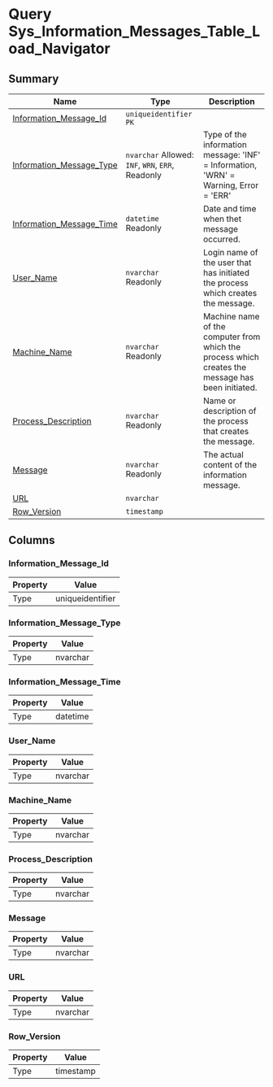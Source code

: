 # Query Sys_Information_Messages_Table_Load_Navigator


## Summary

| Name | Type | Description |
| - | - | --- |
|[Information_Message_Id](#information_message_id)|`uniqueidentifier` `PK`||
|[Information_Message_Type](#information_message_type)|`nvarchar` Allowed: `INF`, `WRN`, `ERR`, Readonly|Type of the information message: 'INF' = Information, 'WRN' = Warning, Error = 'ERR'|
|[Information_Message_Time](#information_message_time)|`datetime` Readonly|Date and time when thet message occurred.|
|[User_Name](#user_name)|`nvarchar` Readonly|Login name of the user that has initiated the process which creates the message.|
|[Machine_Name](#machine_name)|`nvarchar` Readonly|Machine name of the computer from which the process which creates the message has been initiated.|
|[Process_Description](#process_description)|`nvarchar` Readonly|Name or description of the process that creates the message.|
|[Message](#message)|`nvarchar` Readonly|The actual content of the information message.|
|[URL](#url)|`nvarchar` ||
|[Row_Version](#row_version)|`timestamp` ||

## Columns

### Information_Message_Id

| Property | Value |
| - | - |
|Type|uniqueidentifier|

### Information_Message_Type

| Property | Value |
| - | - |
|Type|nvarchar|

### Information_Message_Time

| Property | Value |
| - | - |
|Type|datetime|

### User_Name

| Property | Value |
| - | - |
|Type|nvarchar|

### Machine_Name

| Property | Value |
| - | - |
|Type|nvarchar|

### Process_Description

| Property | Value |
| - | - |
|Type|nvarchar|

### Message

| Property | Value |
| - | - |
|Type|nvarchar|

### URL

| Property | Value |
| - | - |
|Type|nvarchar|

### Row_Version

| Property | Value |
| - | - |
|Type|timestamp|


